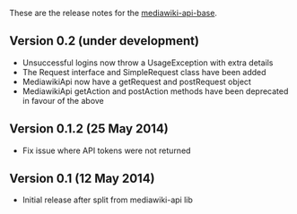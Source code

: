 These are the release notes for the [mediawiki-api-base](README.md).

## Version 0.2 (under development)

* Unsuccessful logins now throw a UsageException with extra details
* The Request interface and SimpleRequest class have been added
* MediawikiApi now have a getRequest and postRequest object
* MediawikiApi getAction and postAction methods have been deprecated in favour of the above

## Version 0.1.2 (25 May 2014)

* Fix issue where API tokens were not returned

## Version 0.1 (12 May 2014)

* Initial release after split from mediawiki-api lib
